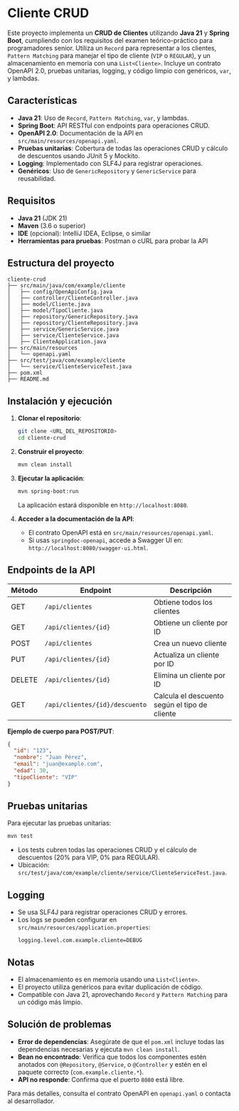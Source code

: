 # Cliente CRUD

Este proyecto implementa un **CRUD de Clientes** utilizando **Java 21** y **Spring Boot**, cumpliendo con los requisitos del examen teórico-práctico para programadores senior. Utiliza un `Record` para representar a los clientes, `Pattern Matching` para manejar el tipo de cliente (`VIP` o `REGULAR`), y un almacenamiento en memoria con una `List<Cliente>`. Incluye un contrato OpenAPI 2.0, pruebas unitarias, logging, y código limpio con genéricos, `var`, y lambdas.

## Características
- **Java 21**: Uso de `Record`, `Pattern Matching`, `var`, y lambdas.
- **Spring Boot**: API RESTful con endpoints para operaciones CRUD.
- **OpenAPI 2.0**: Documentación de la API en `src/main/resources/openapi.yaml`.
- **Pruebas unitarias**: Cobertura de todas las operaciones CRUD y cálculo de descuentos usando JUnit 5 y Mockito.
- **Logging**: Implementado con SLF4J para registrar operaciones.
- **Genéricos**: Uso de `GenericRepository` y `GenericService` para reusabilidad.

## Requisitos
- **Java 21** (JDK 21)
- **Maven** (3.6 o superior)
- **IDE** (opcional): IntelliJ IDEA, Eclipse, o similar
- **Herramientas para pruebas**: Postman o cURL para probar la API

## Estructura del proyecto
```
cliente-crud
├── src/main/java/com/example/cliente
│   ├── config/OpenApiConfig.java
│   ├── controller/ClienteController.java
│   ├── model/Cliente.java
│   ├── model/TipoCliente.java
│   ├── repository/GenericRepository.java
│   ├── repository/ClienteRepository.java
│   ├── service/GenericService.java
│   ├── service/ClienteService.java
│   ├── ClienteApplication.java
├── src/main/resources
│   └── openapi.yaml
├── src/test/java/com/example/cliente
│   └── service/ClienteServiceTest.java
├── pom.xml
├── README.md
```

## Instalación y ejecución
1. **Clonar el repositorio**:
   ```bash
   git clone <URL_DEL_REPOSITORIO>
   cd cliente-crud
   ```

2. **Construir el proyecto**:
   ```bash
   mvn clean install
   ```

3. **Ejecutar la aplicación**:
   ```bash
   mvn spring-boot:run
   ```
   La aplicación estará disponible en `http://localhost:8080`.

4. **Acceder a la documentación de la API**:
   - El contrato OpenAPI está en `src/main/resources/openapi.yaml`.
   - Si usas `springdoc-openapi`, accede a Swagger UI en: `http://localhost:8080/swagger-ui.html`.

## Endpoints de la API
| Método | Endpoint                     | Descripción                             |
|--------|------------------------------|-----------------------------------------|
| GET    | `/api/clientes`              | Obtiene todos los clientes              |
| GET    | `/api/clientes/{id}`         | Obtiene un cliente por ID               |
| POST   | `/api/clientes`              | Crea un nuevo cliente                   |
| PUT    | `/api/clientes/{id}`         | Actualiza un cliente por ID             |
| DELETE | `/api/clientes/{id}`         | Elimina un cliente por ID               |
| GET    | `/api/clientes/{id}/descuento` | Calcula el descuento según el tipo de cliente |

**Ejemplo de cuerpo para POST/PUT**:
```json
{
  "id": "123",
  "nombre": "Juan Pérez",
  "email": "juan@example.com",
  "edad": 30,
  "tipoCliente": "VIP"
}
```

## Pruebas unitarias
Para ejecutar las pruebas unitarias:
```bash
mvn test
```
- Los tests cubren todas las operaciones CRUD y el cálculo de descuentos (20% para VIP, 0% para REGULAR).
- Ubicación: `src/test/java/com/example/cliente/service/ClienteServiceTest.java`.

## Logging
- Se usa SLF4J para registrar operaciones CRUD y errores.
- Los logs se pueden configurar en `src/main/resources/application.properties`:
  ```properties
  logging.level.com.example.cliente=DEBUG
  ```

## Notas
- El almacenamiento es en memoria usando una `List<Cliente>`.
- El proyecto utiliza genéricos para evitar duplicación de código.
- Compatible con Java 21, aprovechando `Record` y `Pattern Matching` para un código más limpio.

## Solución de problemas
- **Error de dependencias**: Asegúrate de que el `pom.xml` incluye todas las dependencias necesarias y ejecuta `mvn clean install`.
- **Bean no encontrado**: Verifica que todos los componentes estén anotados con `@Repository`, `@Service`, o `@Controller` y estén en el paquete correcto (`com.example.cliente.*`).
- **API no responde**: Confirma que el puerto `8080` está libre.

Para más detalles, consulta el contrato OpenAPI en `openapi.yaml` o contacta al desarrollador.